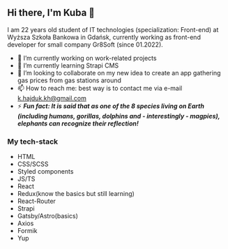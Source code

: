 ## Hi there, I'm Kuba 👋

I am 22 years old student of IT technologies (specialization: Front-end) at Wyższa Szkoła Bankowa in Gdańsk, currently working as front-end developer for small company Gr8Soft (since 01.2022).


- 🔭 I’m currently working on work-related projects
- 🌱 I’m currently learning Strapi CMS
- 👯 I’m looking to collaborate on my new idea to create an app gathering gas prices from gas stations around
- 📫 How to reach me: best way is to contact me via e-mail k.hajduk.kh@gmail.com
- ⚡ ***Fun fact: It is said that as one of the 8 species living on Earth (including humans, gorillas, dolphins and - interestingly - magpies), elephants can recognize their reflection!***


### My tech-stack
- HTML
- CSS/SCSS
- Styled components
- JS/TS
- React
- Redux(know the basics but still learning)
- React-Router
- Strapi
- Gatsby/Astro(basics)
- Axios
- Formik
- Yup

